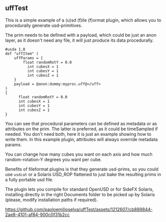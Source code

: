 uffTest
-------

This is a simple example of a (u)sd (f)ile (f)ormat plugin, which allows you to procedurally generate usd-primitives.

The prim needs to be defined with a payload, which could be just an anon layer, as it doesn't need any file, it will just produce its data procedurally.

    #usda 1.0
    def "uffItem" (
        uffParams = {
            float randomRotY = 0.0
	          int cubesX = 1
	          int cubesY = 1
	          int cubesZ = 1
        }
        payload = @anon:dummy:myproc.uff@</uff>
    )
    {
	      float randomRotY = 0.0
	      int cubesX = 1
	      int cubesY = 1
	      int cubesZ = 1
    }

You can see that procedural parameters can be defined as metadata or as attributes on the prim.
The latter is preferred, as it could be timeSampled if needed.
You don't need both, here it is just an example showing how to write them.
In this example plugin, attributes will always override metadata params.

You can change how many cubes you want on each axis and how much random-rotation-Y degrees you want per cube.

Benefits of fileformat plugins is that they generate usd-prims, so you could use `usdcat` or a Solaris USD_ROP flattened to just bake the resulting prims in a fully portable usd file.

The plugin lets you compile for standard OpenUSD or for SideFX Solaris, installing directly in the right Documents folder to be picked up by Solaris (please, modify installation paths if required).



https://github.com/paoloemilioselva/uffTest/assets/1212607/cb889844-2ae8-4101-af84-900c0f31b2cc


